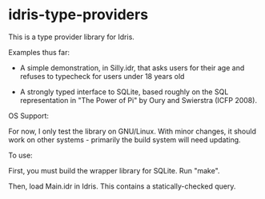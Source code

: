 idris-type-providers
====================

This is a type provider library for Idris.

Examples thus far:

 * A simple demonstration, in Silly.idr, that asks users for their age and
   refuses to typecheck for users under 18 years old

 * A strongly typed interface to SQLite, based roughly on the SQL
   representation in "The Power of Pi" by Oury and Swierstra (ICFP 2008).

OS Support:

For now, I only test the library on GNU/Linux. With minor changes, it should
work on other systems - primarily the build system will need updating.


To use:

First, you must build the wrapper library for SQLite.  Run "make".

Then, load Main.idr in Idris. This contains a statically-checked query.


